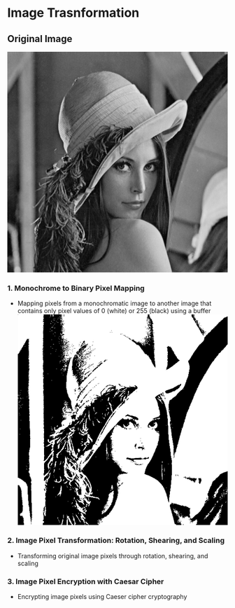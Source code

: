 # Image Trasnformation

## Original Image
![lenna.png](https://github.com/ayuyamo/Projects/blob/068a73847087c556dbca571a0b74bfda5fd3f3ea/MIPS/images/lenna.png)
### 1. Monochrome to Binary Pixel Mapping
- Mapping pixels from a monochromatic image to another image that contains only pixel values of 0 (white) or 255 (black) using a buffer
![MIPS/images/lenna.png](https://github.com/ayuyamo/Projects/blob/61a3e80eb8b9da2db11573c8ef3ccbe7689bdc71/MIPS/images/lenna-thresh.png)
### 2. Image Pixel Transformation: Rotation, Shearing, and Scaling
- Transforming original image pixels through rotation, shearing, and scaling

### 3. Image Pixel Encryption with Caesar Cipher
- Encrypting image pixels using Caeser cipher cryptography

